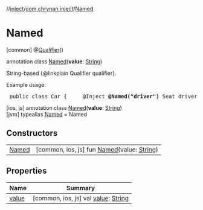 //[inject](../../../index.md)/[com.chrynan.inject](../index.md)/[Named](index.md)



# Named  
 [common] @[Qualifier](../-qualifier/index.md)()  
  
annotation class [Named](index.md)(**value**: [String](https://kotlinlang.org/api/latest/jvm/stdlib/kotlin/-string/index.html))

String-based {@linkplain Qualifier qualifier}.



<p>Example usage:



<pre> public class Car {     &#064;Inject <b>@Named("driver")</b> Seat driverSeat;     &#064;Inject <b>@Named("passenger")</b> Seat passengerSeat;     ... }</pre>

   
 [ios, js] annotation class [Named](index.md)(**value**: [String](https://kotlinlang.org/api/latest/jvm/stdlib/kotlin/-string/index.html))   
 [jvm] typealias [Named](index.md) = Named   


## Constructors  
  
| | |
|---|---|
| <a name="com.chrynan.inject/Named/Named/#kotlin.String/PointingToDeclaration/"></a>[Named](-named.md)| <a name="com.chrynan.inject/Named/Named/#kotlin.String/PointingToDeclaration/"></a> [common, ios, js] fun [Named](-named.md)(value: [String](https://kotlinlang.org/api/latest/jvm/stdlib/kotlin/-string/index.html))   <br>|


## Properties  
  
|  Name |  Summary | 
|---|---|
| <a name="com.chrynan.inject/Named/value/#/PointingToDeclaration/"></a>[value](value.md)| <a name="com.chrynan.inject/Named/value/#/PointingToDeclaration/"></a> [common, ios, js] val [value](value.md): [String](https://kotlinlang.org/api/latest/jvm/stdlib/kotlin/-string/index.html)   <br>|

